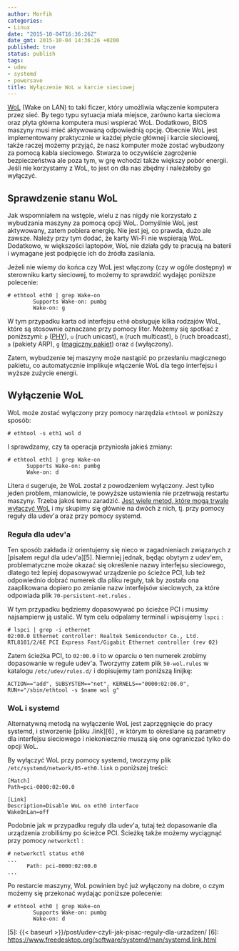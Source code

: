 ```yaml
---
author: Morfik
categories:
- Linux
date: "2015-10-04T16:36:26Z"
date_gmt: 2015-10-04 14:36:26 +0200
published: true
status: publish
tags:
- udev
- systemd
- powersave
title: Wyłączenie WoL w karcie sieciowej
---
```


[WoL][1] (Wake on LAN) to taki ficzer, który umożliwia włączenie komputera przez sieć. By tego typu
sytuacja miała miejsce, zarówno karta sieciowa oraz płyta główna komputera musi wspierać WoL.
Dodatkowo, BIOS maszyny musi mieć aktywowaną odpowiednią opcję. Obecnie WoL jest implementowany
praktycznie w każdej płycie głównej i karcie sieciowej, także raczej możemy przyjąć, że nasz
komputer może zostać wybudzony za pomocą kabla sieciowego. Stwarza to oczywiście zagrożenie
bezpieczeństwa ale poza tym, w grę wchodzi także większy pobór energii. Jeśli nie korzystamy z WoL,
to jest on dla nas zbędny i należałoby go wyłączyć.

<!--more-->
## Sprawdzenie stanu WoL

Jak wspomniałem na wstępie, wielu z nas nigdy nie korzystało z wybudzania maszyny za pomocą opcji
WoL. Domyślnie WoL jest aktywowany, zatem pobiera energię. Nie jest jej, co prawda, dużo ale zawsze.
Należy przy tym dodać, że karty Wi-Fi nie wspierają WoL. Dodatkowo, w większości laptopów, WoL nie
działa gdy te pracują na baterii i wymagane jest podpięcie ich do źródła zasilania.

Jeżeli nie wiemy do końca czy WoL jest włączony (czy w ogóle dostępny) w sterowniku karty sieciowej,
to możemy to sprawdzić wydając poniższe polecenie:

    # ethtool eth0 | grep Wake-on
            Supports Wake-on: pumbg
            Wake-on: g

W tym przypadku karta od interfejsu `eth0` obsługuje kilka rodzajów WoL, które są stosownie
oznaczane przy pomocy liter. Możemy się spotkać z poniższymi: `p` ([PHY][2]), `u` (ruch unicast),
`m` (ruch multicast), `b` (ruch broadcast), `a` (pakiety ARP), `g` ([magiczny pakiet][3]) oraz `d`
(wyłączony).

Zatem, wybudzenie tej maszyny może nastąpić po przesłaniu magicznego pakietu, co automatycznie
implikuje włączenie WoL dla tego interfejsu i wyższe zużycie energii.

## Wyłączenie WoL

WoL może zostać wyłączony przy pomocy narzędzia `ethtool` w poniższy sposób:

    # ethtool -s eth1 wol d

I sprawdzamy, czy ta operacja przyniosła jakieś zmiany:

    # ethtool eth1 | grep Wake-on
          Supports Wake-on: pumbg
          Wake-on: d

Litera `d` sugeruje, że WoL został z powodzeniem wyłączony. Jest tylko jeden problem, mianowicie, te
powyższe ustawienia nie przetrwają restartu maszyny. Trzeba jakoś temu zaradzić. [Jest wiele metod,
które mogą trwale wyłączyć WoL][4] i my skupimy się głównie na dwóch z nich, tj. przy pomocy reguły
dla udev'a oraz przy pomocy systemd.

### Reguła dla udev'a

Ten sposób zakłada iż orientujemy się nieco w zagadnieniach związanych z [pisałem reguł dla
udev'a][5]. Niemniej jednak, będąc obytym z udev'em, problematyczne może okazać się określenie
nazwy interfejsu sieciowego, dlatego też lepiej dopasowywać urządzenie po ścieżce PCI, lub też
odpowiednio dobrać numerek dla pliku reguły, tak by została ona zaaplikowana dopiero po zmianie
nazw interfejsów sieciowych, za które odpowiada plik `70-persistent-net.rules` .

W tym przypadku będziemy dopasowywać po ścieżce PCI i musimy najsampierw ją ustalić. W tym celu
odpalamy terminal i wpisujemy `lspci` :

    # lspci | grep -i ethernet
    02:00.0 Ethernet controller: Realtek Semiconductor Co., Ltd. RTL8101/2/6E PCI Express Fast/Gigabit Ethernet controller (rev 02)

Zatem ścieżka PCI, to `02:00.0` i to w oparciu o ten numerek zrobimy dopasowanie w regule udev'a.
Tworzymy zatem plik `50-wol.rules` w katalogu `/etc/udev/rules.d/` i dopisujemy tam poniższą
linijkę:

    ACTION=="add", SUBSYSTEM=="net", KERNELS=="0000:02:00.0", RUN+="/sbin/ethtool -s $name wol g"

### WoL i systemd

Alternatywną metodą na wyłączenie WoL jest zaprzęgnięcie do pracy systemd, i stworzenie
[pliku .link][6] , w którym to określane są parametry dla interfejsu sieciowego i niekoniecznie
muszą się one ograniczać tylko do opcji WoL.

By wyłączyć WoL przy pomocy systemd, tworzymy plik `/etc/systemd/network/05-eth0.link` o poniższej
treści:

    [Match]
    Path=pci-0000:02:00.0

    [Link]
    Description=Disable WoL on eth0 interface
    WakeOnLan=off

Podobnie jak w przypadku reguły dla udev'a, tutaj też dopasowanie dla urządzenia zrobiliśmy po
ścieżce PCI. Ścieżkę także możemy wyciągnąć przy pomocy `networkctl` :

    # networkctl status eth0
    ...
          Path: pci-0000:02:00.0
    ...

Po restarcie maszyny, WoL powinien być już wyłączony na dobre, o czym możemy się przekonać wydając
poniższe polecenie:

    # ethtool eth0 | grep Wake-on
            Supports Wake-on: pumbg
            Wake-on: d


[1]: https://pl.wikipedia.org/wiki/Wake_on_LAN
[2]: https://en.wikipedia.org/wiki/PHY_%28chip%29
[3]: https://pl.wikipedia.org/wiki/Magic_Packet
[4]: https://wiki.archlinux.org/index.php/Wake-on-LAN
[5]: {{< baseurl >}}/post/udev-czyli-jak-pisac-reguly-dla-urzadzen/
[6]: https://www.freedesktop.org/software/systemd/man/systemd.link.html
